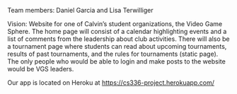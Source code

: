 Team members: Daniel Garcia and Lisa Terwilliger

Vision: Website for one of Calvin’s student organizations, the Video Game Sphere. The home page will consist of a calendar highlighting events and a list of comments from the leadership about club activities. There will also be a tournament page where students can read about upcoming tournaments, results of past tournaments, and the rules for tournaments (static page). The only people who would be able to login and make posts to the website would be VGS leaders.

Our app is located on Heroku at https://cs336-project.herokuapp.com/